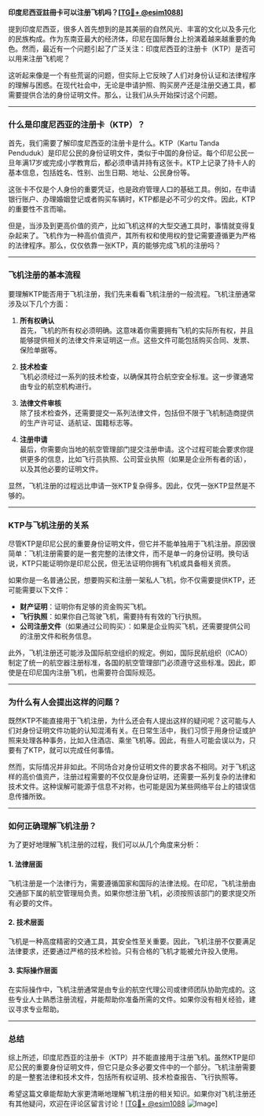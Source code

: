 **印度尼西亚註冊卡可以注册飞机吗？[[TG💪+ @esim1088](https://t.me/s/esim1088)]**

提到印度尼西亚，很多人首先想到的是其美丽的自然风光、丰富的文化以及多元化的民族构成。作为东南亚最大的经济体，印尼在国际舞台上扮演着越来越重要的角色。然而，最近有一个问题引起了广泛关注：印度尼西亚的注册卡（KTP）是否可以用来注册飞机呢？

这听起来像是一个有些荒诞的问题，但实际上它反映了人们对身份认证和法律程序的理解与困惑。在现代社会中，无论是申请护照、购买房产还是注册交通工具，都需要提供合法的身份证明文件。那么，让我们从头开始探讨这个问题。

---

### **什么是印度尼西亚的注册卡（KTP）？**

首先，我们需要了解印度尼西亚的注册卡是什么。KTP（Kartu Tanda Penduduk）是印尼公民的身份证明文件，类似于中国的身份证。每个印尼公民一旦年满17岁或完成小学教育后，都必须申请并持有这张卡。KTP上记录了持卡人的基本信息，包括姓名、性别、出生日期、地址、公民身份等。

这张卡不仅是个人身份的重要凭证，也是政府管理人口的基础工具。例如，在申请银行账户、办理婚姻登记或者购买车辆时，KTP都是必不可少的文件。因此，KTP的重要性不言而喻。

但是，当涉及到更高价值的资产，比如飞机这样的大型交通工具时，事情就变得复杂起来了。飞机作为一种高价值资产，其所有权和使用权的登记需要遵循更为严格的法律程序。那么，仅仅依靠一张KTP，真的能够完成飞机的注册吗？

---

### **飞机注册的基本流程**

要理解KTP能否用于飞机注册，我们先来看看飞机注册的一般流程。飞机注册通常涉及以下几个方面：

1. **所有权确认**  
   首先，飞机的所有权必须明确。这意味着你需要拥有飞机的实际所有权，并且能够提供相关的法律文件来证明这一点。这些文件可能包括购买合同、发票、保险单据等。

2. **技术检查**  
   飞机必须经过一系列的技术检查，以确保其符合航空安全标准。这一步骤通常由专业的航空机构进行。

3. **法律文件审核**  
   除了技术检查外，还需要提交一系列法律文件，包括但不限于飞机制造商提供的生产许可证、适航证、国籍标志等。

4. **注册申请**  
   最后，你需要向当地的航空管理部门提交注册申请。这个过程可能会要求你提供更多的信息，比如飞行员执照、公司营业执照（如果是企业所有者的话），以及其他必要的证明文件。

显然，飞机注册的过程远比申请一张KTP复杂得多。因此，仅凭一张KTP显然是不够的。

---

### **KTP与飞机注册的关系**

尽管KTP是印尼公民的重要身份证明文件，但它并不能单独用于飞机注册。原因很简单：飞机注册需要的是一套完整的法律文件，而不是单一的身份证明。换句话说，KTP只能证明你是印尼公民，但无法证明你拥有飞机或具备相关资质。

如果你是一名普通公民，想要购买和注册一架私人飞机，你不仅需要提供KTP，还可能需要以下文件：

- **财产证明**：证明你有足够的资金购买飞机。
- **飞行执照**：如果你自己驾驶飞机，需要持有有效的飞行执照。
- **公司注册文件**（如果通过公司购买）：如果是企业购买飞机，还需要提供公司的注册文件和税务信息。

此外，飞机注册还可能涉及国际航空组织的规定。例如，国际民航组织（ICAO）制定了统一的航空器注册标准，各国的航空管理部门必须遵守这些标准。因此，即使是在印尼国内注册飞机，也需要符合国际规范。

---

### **为什么有人会提出这样的问题？**

既然KTP不能直接用于飞机注册，为什么还会有人提出这样的疑问呢？这可能与人们对身份证明文件功能的认知混淆有关。在日常生活中，我们习惯于用身份证或护照来处理各种事务，比如入住酒店、乘坐飞机等。因此，有些人可能会误以为，只要有了KTP，就可以完成任何事情。

然而，实际情况并非如此。不同场合对身份证明文件的要求各不相同。对于飞机这样的高价值资产，注册过程需要的不仅仅是身份证明，还需要一系列复杂的法律和技术文件。这种误解可能源于信息不对称，也可能是因为某些网络平台上的错误信息传播所致。

---

### **如何正确理解飞机注册？**

为了更好地理解飞机注册的过程，我们可以从几个角度来分析：

#### **1. 法律层面**
飞机注册是一个法律行为，需要遵循国家和国际的法律法规。在印尼，飞机注册由交通部下属的航空管理局负责。如果你想注册飞机，必须按照该部门的要求提交所有必要的文件。

#### **2. 技术层面**
飞机是一种高度精密的交通工具，其安全性至关重要。因此，飞机注册不仅要满足法律要求，还要通过严格的技术检验。只有合格的飞机才能被允许投入使用。

#### **3. 实际操作层面**
在实际操作中，飞机注册通常是由专业的航空代理公司或律师团队协助完成的。这些专业人士熟悉注册流程，并能帮助你准备所需的文件。如果你没有相关经验，建议寻求专业帮助。

---

### **总结**

综上所述，印度尼西亚的注册卡（KTP）并不能直接用于注册飞机。虽然KTP是印尼公民的重要身份证明文件，但它只是众多必要文件中的一个部分。飞机注册需要的是一整套法律和技术文件，包括所有权证明、技术检查报告、飞行执照等。

希望这篇文章能帮助大家更清晰地理解飞机注册的相关知识。如果你对飞机注册还有其他疑问，欢迎在评论区留言讨论！[[TG💪+ @esim1088](https://t.me/s/esim1088) ![Image](https://i.postimg.cc/4NQfJmqS/Snipaste-2025-05-13-00-14-12.png)]